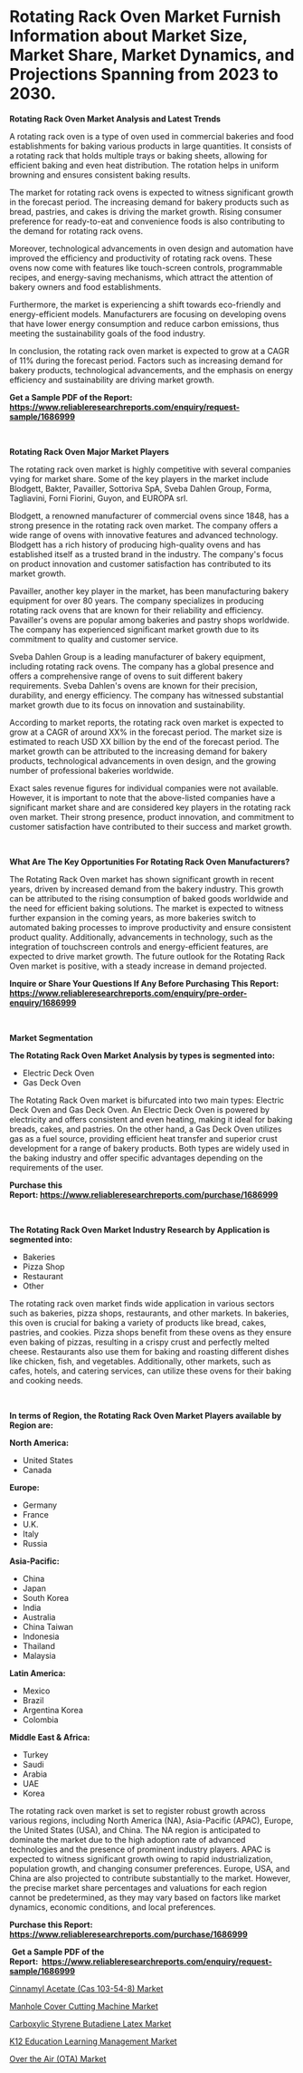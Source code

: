<p><h1>Rotating Rack Oven Market Furnish Information about Market Size, Market Share, Market Dynamics, and Projections Spanning from 2023 to 2030.</h1></p><p><strong>Rotating Rack Oven Market Analysis and Latest Trends</strong></p>
<p><p>A rotating rack oven is a type of oven used in commercial bakeries and food establishments for baking various products in large quantities. It consists of a rotating rack that holds multiple trays or baking sheets, allowing for efficient baking and even heat distribution. The rotation helps in uniform browning and ensures consistent baking results.</p><p>The market for rotating rack ovens is expected to witness significant growth in the forecast period. The increasing demand for bakery products such as bread, pastries, and cakes is driving the market growth. Rising consumer preference for ready-to-eat and convenience foods is also contributing to the demand for rotating rack ovens.</p><p>Moreover, technological advancements in oven design and automation have improved the efficiency and productivity of rotating rack ovens. These ovens now come with features like touch-screen controls, programmable recipes, and energy-saving mechanisms, which attract the attention of bakery owners and food establishments.</p><p>Furthermore, the market is experiencing a shift towards eco-friendly and energy-efficient models. Manufacturers are focusing on developing ovens that have lower energy consumption and reduce carbon emissions, thus meeting the sustainability goals of the food industry.</p><p>In conclusion, the rotating rack oven market is expected to grow at a CAGR of 11% during the forecast period. Factors such as increasing demand for bakery products, technological advancements, and the emphasis on energy efficiency and sustainability are driving market growth.</p></p>
<p><strong>Get a Sample PDF of the Report:&nbsp; <a href="https://www.reliableresearchreports.com/enquiry/request-sample/1686999">https://www.reliableresearchreports.com/enquiry/request-sample/1686999</a></strong></p>
<p>&nbsp;</p>
<p><strong>Rotating Rack Oven Major Market Players</strong></p>
<p><p>The rotating rack oven market is highly competitive with several companies vying for market share. Some of the key players in the market include Blodgett, Bakter, Pavailler, Sottoriva SpA, Sveba Dahlen Group, Forma, Tagliavini, Forni Fiorini, Guyon, and EUROPA srl.</p><p>Blodgett, a renowned manufacturer of commercial ovens since 1848, has a strong presence in the rotating rack oven market. The company offers a wide range of ovens with innovative features and advanced technology. Blodgett has a rich history of producing high-quality ovens and has established itself as a trusted brand in the industry. The company's focus on product innovation and customer satisfaction has contributed to its market growth.</p><p>Pavailler, another key player in the market, has been manufacturing bakery equipment for over 80 years. The company specializes in producing rotating rack ovens that are known for their reliability and efficiency. Pavailler's ovens are popular among bakeries and pastry shops worldwide. The company has experienced significant market growth due to its commitment to quality and customer service.</p><p>Sveba Dahlen Group is a leading manufacturer of bakery equipment, including rotating rack ovens. The company has a global presence and offers a comprehensive range of ovens to suit different bakery requirements. Sveba Dahlen's ovens are known for their precision, durability, and energy efficiency. The company has witnessed substantial market growth due to its focus on innovation and sustainability.</p><p>According to market reports, the rotating rack oven market is expected to grow at a CAGR of around XX% in the forecast period. The market size is estimated to reach USD XX billion by the end of the forecast period. The market growth can be attributed to the increasing demand for bakery products, technological advancements in oven design, and the growing number of professional bakeries worldwide.</p><p>Exact sales revenue figures for individual companies were not available. However, it is important to note that the above-listed companies have a significant market share and are considered key players in the rotating rack oven market. Their strong presence, product innovation, and commitment to customer satisfaction have contributed to their success and market growth.</p></p>
<p>&nbsp;</p>
<p><strong>What Are The Key Opportunities For Rotating Rack Oven Manufacturers?</strong></p>
<p><p>The Rotating Rack Oven market has shown significant growth in recent years, driven by increased demand from the bakery industry. This growth can be attributed to the rising consumption of baked goods worldwide and the need for efficient baking solutions. The market is expected to witness further expansion in the coming years, as more bakeries switch to automated baking processes to improve productivity and ensure consistent product quality. Additionally, advancements in technology, such as the integration of touchscreen controls and energy-efficient features, are expected to drive market growth. The future outlook for the Rotating Rack Oven market is positive, with a steady increase in demand projected.</p></p>
<p><strong>Inquire or Share Your Questions If Any Before Purchasing This Report: <a href="https://www.reliableresearchreports.com/enquiry/pre-order-enquiry/1686999">https://www.reliableresearchreports.com/enquiry/pre-order-enquiry/1686999</a></strong></p>
<p>&nbsp;</p>
<p><strong>Market Segmentation</strong></p>
<p><strong>The Rotating Rack Oven Market Analysis by types is segmented into:</strong></p>
<p><ul><li>Electric Deck Oven</li><li>Gas Deck Oven</li></ul></p>
<p><p>The Rotating Rack Oven market is bifurcated into two main types: Electric Deck Oven and Gas Deck Oven. An Electric Deck Oven is powered by electricity and offers consistent and even heating, making it ideal for baking breads, cakes, and pastries. On the other hand, a Gas Deck Oven utilizes gas as a fuel source, providing efficient heat transfer and superior crust development for a range of bakery products. Both types are widely used in the baking industry and offer specific advantages depending on the requirements of the user.</p></p>
<p><strong>Purchase this Report:&nbsp;<a href="https://www.reliableresearchreports.com/purchase/1686999">https://www.reliableresearchreports.com/purchase/1686999</a></strong></p>
<p>&nbsp;</p>
<p><strong>The Rotating Rack Oven Market Industry Research by Application is segmented into:</strong></p>
<p><ul><li>Bakeries</li><li>Pizza Shop</li><li>Restaurant</li><li>Other</li></ul></p>
<p><p>The rotating rack oven market finds wide application in various sectors such as bakeries, pizza shops, restaurants, and other markets. In bakeries, this oven is crucial for baking a variety of products like bread, cakes, pastries, and cookies. Pizza shops benefit from these ovens as they ensure even baking of pizzas, resulting in a crispy crust and perfectly melted cheese. Restaurants also use them for baking and roasting different dishes like chicken, fish, and vegetables. Additionally, other markets, such as cafes, hotels, and catering services, can utilize these ovens for their baking and cooking needs.</p></p>
<p>&nbsp;</p>
<p><strong>In terms of Region, the Rotating Rack Oven Market Players available by Region are:</strong></p>
<p>
    <p> <strong> North America: </strong>
        <ul>
            <li>United States</li>
            <li>Canada</li>
        </ul>
        </p> 
    <p> <strong> Europe: </strong>
        <ul>
            <li>Germany</li>
            <li>France</li>
            <li>U.K.</li>
            <li>Italy</li>
            <li>Russia</li>
        </ul>
        </p> 
    <p> <strong> Asia-Pacific: </strong>
        <ul>
            <li>China</li>
            <li>Japan</li>
            <li>South Korea</li>
            <li>India</li>
            <li>Australia</li>
            <li>China Taiwan</li>
            <li>Indonesia</li>
            <li>Thailand</li>
            <li>Malaysia</li>
        </ul>
        </p> 
    <p> <strong> Latin America: </strong>
        <ul>
            <li>Mexico</li>
            <li>Brazil</li>
            <li>Argentina Korea</li>
            <li>Colombia</li>
        </ul>
        </p> 
    <p> <strong> Middle East & Africa: </strong>
        <ul>
            <li>Turkey</li>
            <li>Saudi</li>
            <li>Arabia</li>
            <li>UAE</li>
            <li>Korea</li>
        </ul>
    </p>
    </p>
<p><p>The rotating rack oven market is set to register robust growth across various regions, including North America (NA), Asia-Pacific (APAC), Europe, the United States (USA), and China. The NA region is anticipated to dominate the market due to the high adoption rate of advanced technologies and the presence of prominent industry players. APAC is expected to witness significant growth owing to rapid industrialization, population growth, and changing consumer preferences. Europe, USA, and China are also projected to contribute substantially to the market. However, the precise market share percentages and valuations for each region cannot be predetermined, as they may vary based on factors like market dynamics, economic conditions, and local preferences.</p></p>
<p><strong>Purchase this Report: <a href="https://www.reliableresearchreports.com/purchase/1686999">https://www.reliableresearchreports.com/purchase/1686999</a></strong></p>
<p>&nbsp;<strong>Get a Sample PDF of the Report:&nbsp;&nbsp;<a href="https://www.reliableresearchreports.com/enquiry/request-sample/1686999">https://www.reliableresearchreports.com/enquiry/request-sample/1686999</a></strong></p>
<p><strong></strong></p>
<p><p><a href="https://www.linkedin.com/pulse/cinnamyl-acetate-cas-103-54-8-market-share-amp-new-trends/">Cinnamyl Acetate (Cas 103-54-8) Market</a></p><p><a href="https://medium.com/@shaniekunze/manhole-cover-cutting-machine-market-furnishes-information-on-market-share-market-trends-and-79d77885d953">Manhole Cover Cutting Machine Market</a></p><p><a href="https://medium.com/@ulicesdoyle2023/carboxylic-styrene-butadiene-latex-market-report-reveals-the-latest-trends-and-growth-opportunities-d3539a04967d">Carboxylic Styrene Butadiene Latex Market</a></p><p><a href="https://github.com/kartikreportprime/Market-Research-Report-List-1/blob/main/k12-education-learning-management-market.md">K12 Education Learning Management Market</a></p><p><a href="https://github.com/smritireportprime/Market-Research-Report-List-1/blob/main/over-the-air-ota-market.md">Over the Air (OTA) Market</a></p></p>